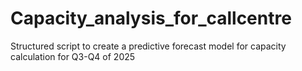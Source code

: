 # Capacity_analysis_for_callcentre
Structured script to create a predictive forecast model for capacity calculation for Q3-Q4 of 2025
